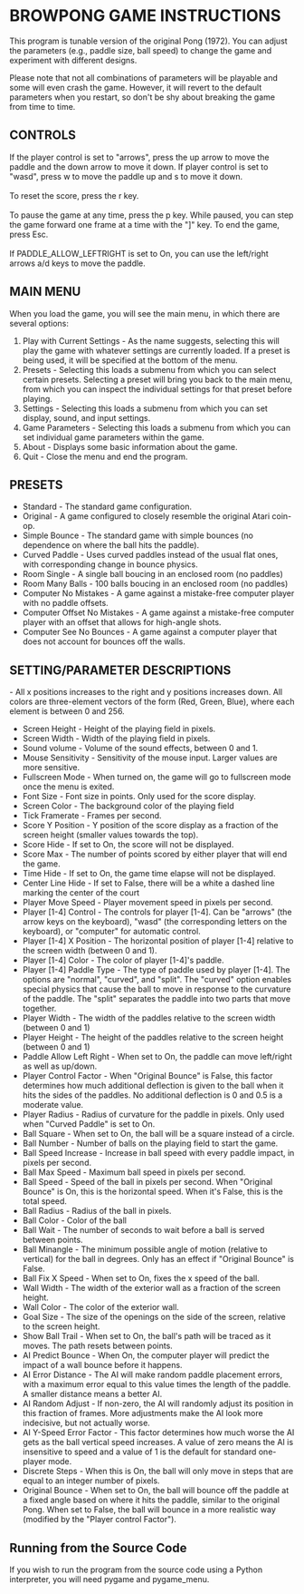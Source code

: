 <h1>BROWPONG GAME INSTRUCTIONS</h1>

<p>This program is tunable version of the original Pong (1972). You can adjust the parameters (e.g., paddle size, ball speed) to change the game and experiment with different designs.</p>

<p>Please note that not all combinations of parameters will be playable and some will even crash the game. However, it will revert to the default parameters when you restart, so don't be shy about breaking the game from time to time.</p>

<h2>CONTROLS</h2>

If the player control is set to "arrows", press the up arrow to move the paddle and the down arrow to move it down. If player control is set to "wasd", press w to move the paddle up and s to move it down.
<br><br>
To reset the score, press the r key. 
<br><br>
To pause the game at any time, press the p key. While paused, you can step the game forward one frame at a time with the "]" key. To end the game, press Esc.
<br><br>
If PADDLE_ALLOW_LEFTRIGHT is set to On, you can use the left/right arrows a/d keys to move the paddle.

<h2>MAIN MENU</h2>

<p>When you load the game, you will see the main menu, in which there are several options:</p>
<ol>
<li>Play with Current Settings - As the name suggests, selecting this will play the game with whatever settings are currently loaded. If a preset is being used, it will be specified at the bottom of the menu.</li>
<li>Presets - Selecting this loads a submenu from which you can select certain presets. Selecting a preset will bring you back to the main menu, from which you can inspect the individual settings for that preset before playing.</li>
<li>Settings - Selecting this loads a submenu from which you can set display, sound, and input settings.</li>
<li>Game Parameters - Selecting this loads a submenu from which you can set individual game parameters within the game.</li>
<li>About - Displays some basic information about the game.</li>
<li>Quit - Close the menu and end the program.</li>
</ol>
<h2>PRESETS</h2>
<ul>
<li>Standard - The standard game configuration.</li>
<li>Original - A game configured to closely resemble the original Atari coin-op.</li>
<li>Simple Bounce - The standard game with simple bounces (no dependence on where the ball hits the paddle).</li>
<li>Curved Paddle - Uses curved paddles instead of the usual flat ones, with corresponding change in bounce physics.</li>
<li>Room Single - A single ball boucing in an enclosed room (no paddles)</li>
<li>Room Many Balls - 100 balls boucing in an enclosed room (no paddles)</li>
<li>Computer No Mistakes - A game against a mistake-free computer player with no paddle offsets.</li>
<li>Computer Offset No Mistakes - A game against a mistake-free computer player with an offset that allows for high-angle shots.</li>
<li>Computer See No Bounces - A game against a computer player that does not account for bounces off the walls.</li>
</ul>
<h2>SETTING/PARAMETER DESCRIPTIONS</h2>

<p>- All x positions increases to the right and y positions increases down. All colors are three-element vectors of the form (Red, Green, Blue), where each element is between 0 and 256.</p>
<ul>
<li>Screen Height - Height of the playing field in pixels.</li>
<li>Screen Width - Width of the playing field in pixels.</li>
<li>Sound volume - Volume of the sound effects, between 0 and 1.</li>
<li>Mouse Sensitivity - Sensitivity of the mouse input. Larger values are more sensitive.</li>
<li>Fullscreen Mode - When turned on, the game will go to fullscreen mode once the menu is exited.</li>
<li>Font Size - Font size in points. Only used for the score display.</li>
<li>Screen Color - The background color of the playing field </li>
<li>Tick Framerate - Frames per second.</li>
<li>Score Y Position - Y position of the score display as a fraction of the screen height (smaller values towards the top).</li>
<li>Score Hide - If set to On, the score will not be displayed.</li>
<li>Score Max - The number of points scored by either player that will end the game.</li>
<li>Time Hide - If set to On, the game time elapse will not be displayed.</li>
<li>Center Line Hide - If set to False, there will be a white a dashed line marking the center of the court</li>
<li>Player Move Speed - Player movement speed in pixels per second.</li>
<li>Player [1-4] Control - The controls for player [1-4]. Can be "arrows" (the arrow keys on the keyboard), "wasd" (the corresponding letters on the keyboard), or "computer" for automatic control.</li>
<li>Player [1-4] X Position - The horizontal position of player [1-4] relative to the screen width (between 0 and 1).</li>
<li>Player [1-4] Color - The color of player [1-4]'s paddle.</li>
<li>Player [1-4] Paddle Type - The type of paddle used by player [1-4]. The options are "normal", "curved", and "split". The "curved" option enables special physics that cause the ball to move in response to the curvature of the paddle. The "split" separates the paddle into two parts that move together. </li>
<li>Player Width - The width of the paddles relative to the screen width (between 0 and 1)</li>
<li>Player Height - The height of the paddles relative to the screen height (between 0 and 1)</li>
<li>Paddle Allow Left Right - When set to On, the paddle can move left/right as well as up/down.</li>
<li>Player Control Factor - When "Original Bounce" is False, this factor determines how much additional deflection is given to the ball when it hits the sides of the paddles. No additional deflection is 0 and 0.5 is a moderate value.</li>
<li>Player Radius - Radius of curvature for the paddle in pixels. Only used when "Curved Paddle" is set to On.</li>
<li>Ball Square - When set to On, the ball will be a square instead of a circle.</li>
<li>Ball Number - Number of balls on the playing field to start the game.</li>
<li>Ball Speed Increase - Increase in ball speed with every paddle impact, in pixels per second.</li>
<li>Ball Max Speed - Maximum ball speed in pixels per second. </li>
<li>Ball Speed - Speed of the ball in pixels per second. When "Original Bounce" is On, this is the horizontal speed. When it's False, this is the total speed.</li>
<li>Ball Radius - Radius of the ball in pixels.</li>
<li>Ball Color - Color of the ball</li>
<li>Ball Wait - The number of seconds to wait before a ball is served between points.</li>
<li>Ball Minangle - The minimum possible angle of motion (relative to vertical) for the ball in degrees. Only has an effect if "Original Bounce" is False.</li>
<li>Ball Fix X Speed - When set to On, fixes the x speed of the ball.</li>
<li>Wall Width - The width of the exterior wall as a fraction of the screen height.</li>
<li>Wall Color - The color of the exterior wall.</li>
<li>Goal Size - The size of the openings on the side of the screen, relative to the screen height.</li>
<li>Show Ball Trail - When set to On, the ball's path will be traced as it moves. The path resets between points.</li>
<li>AI Predict Bounce - When On, the computer player will predict the impact of a wall bounce before it happens.</li>
<li>AI Error Distance - The AI will make random paddle placement errors, with a maximum error equal to this value times the length of the paddle. A smaller distance means a better AI.</li>
<li>AI Random Adjust - If non-zero, the AI will randomly adjust its position in this fraction of frames. More adjustments make the AI look more indecisive, but not actually worse.</li>
<li>AI Y-Speed Error Factor - This factor determines how much worse the AI gets as the ball vertical speed increases. A value of zero means the AI is insensitive to speed and a value of 1 is the default for standard one-player mode.</li>
<li>Discrete Steps - When this is On, the ball will only move in steps that are equal to an integer number of pixels.</li>
<li>Original Bounce - When set to On, the ball will bounce off the paddle at a fixed angle based on where it hits the paddle, similar to the original Pong. When set to False, the ball will bounce in a more realistic way (modified by the "Player control Factor").</li>
</ul>
<h2>Running from the Source Code</h2>
If you wish to run the program from the source code using a Python interpreter, you will need pygame and pygame_menu.

